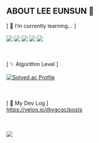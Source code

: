## ABOUT LEE EUNSUN 👋
[ 🌱 I’m currently learning... ]
<br/><br/>
<img src="https://img.shields.io/badge/java-007396?style=for-the-badge&logo=OpenJDK&logoColor=white">
<img src="https://img.shields.io/badge/springboot-6DB33F?style=for-the-badge&logo=springboot&logoColor=white">
<img src="https://img.shields.io/badge/Hibernate-59666C?style=for-the-badge&logo=Hibernate&logoColor=white">
<img src="https://img.shields.io/badge/MySQL-4479A1?style=for-the-badge&logo=MySQL&logoColor=white">
<img src="https://img.shields.io/badge/Redis-DC382D?style=for-the-badge&logo=Redis&logoColor=white">

<br/><br/>
[ ✨ Algorithm Level ]
<br/><br/>
[![Solved.ac Profile](http://mazassumnida.wtf/api/v2/generate_badge?boj=dahila6215)](https://solved.ac/dahila6215/)
<br/><br/>
<br/><br/>
[ 🔭 My Dev Log ]<br/>
https://velog.io/@vgcgc/posts

<br/><br/>
<a href="https://github.com/devxb/gitanimals">
  <img src="https://render.gitanimals.org/farms/vgcgc"/>
</a>

<!--
**vgcgc/vgcgc** is a ✨ _special_ ✨ repository because its `README.md` (this file) appears on your GitHub profile.

Here are some ideas to get you started:

- 🔭 I’m currently working on ...
- 🌱 I’m currently learning ...
- 👯 I’m looking to collaborate on ...
- 🤔 I’m looking for help with ...
- 💬 Ask me about ...
- 📫 How to reach me: ...
- 😄 Pronouns: ...
- ⚡ Fun fact: ...
-->
